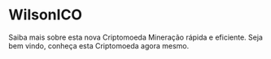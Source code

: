 # WilsonICO
Saiba mais sobre esta nova Criptomoeda
Mineração rápida e eficiente.
Seja bem vindo, conheça esta Criptomoeda agora mesmo.
